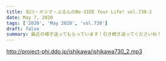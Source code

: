 ```yaml
---
title: 石川・ホンマ・ぶるんのBe-SIDE Your Life! vol.730-2
date: May 7, 2020
tags: ['2020', 'May 2020', 'vol.730']
draft: false
summary: 最近の様子送ってもらっています！引き続き送ってくださいね！
---
```


http://project-phi.ddo.jp/ishikawa/ishikawa730_2.mp3